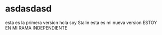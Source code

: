 # asdasdasd
esta es la primera version
hola soy Stalin esta es mi nueva version
ESTOY EN MI RAMA INDEPENDIENTE
